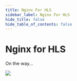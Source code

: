 ```yaml
---
title: Nginx For HLS
sidebar_label: Nginx For HLS
hide_title: false
hide_table_of_contents: false
---
```


# Nginx for HLS

On the way...

![](https://ossrs.net/gif/v1/sls.gif?site=ossrs.io&path=/lts/doc-en-4/doc/nginx-for-hls)


